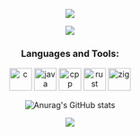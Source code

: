 <div id="title" align=center>
  
  ![][github-sub-title:img]
  
  ![](https://img.shields.io/badge/email-cy.arctique@gmail.com-blue)
  
  <h3 align="center">Languages and Tools:</h3>
  <p align="center"> 
    <!-- https://devicon.dev/ -->
    <img src="https://cdn.jsdelivr.net/gh/devicons/devicon@latest/icons/c/c-plain.svg" alt="c" width="40" height="40" />
    <img src="https://cdn.jsdelivr.net/gh/devicons/devicon@latest/icons/java/java-original.svg" alt="java" width="40" height="40" /> 
    <img src="https://cdn.jsdelivr.net/gh/devicons/devicon@latest/icons/cplusplus/cplusplus-plain.svg" alt="cpp" width="40" height="40" />
    <img src="https://cdn.jsdelivr.net/gh/devicons/devicon@latest/icons/rust/rust-original.svg" alt="rust" width="40" height="40" /> 
    <img src="https://cdn.jsdelivr.net/gh/devicons/devicon@latest/icons/zig/zig-original.svg" alt="zig" width="40" height="40" />
  </p>

  ![Anurag's GitHub stats](https://github-readme-stats.vercel.app/api?username=cy-arctique&show_icons=true&theme=radical)

  ![](https://img.shields.io/badge/现代-攻城狮-red) 
  
</div>

[github-sub-title:img]: https://readme-typing-svg.herokuapp.com?font=Segoe+Script&center=true&lines=Arctique
